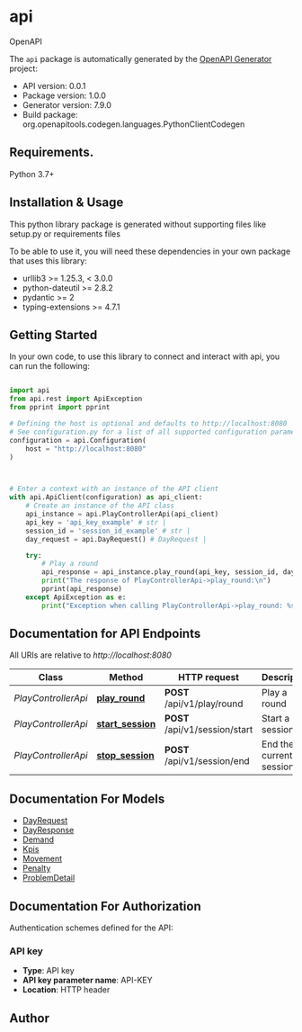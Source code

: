 # api
OpenAPI

The `api` package is automatically generated by the [OpenAPI Generator](https://openapi-generator.tech) project:

- API version: 0.0.1
- Package version: 1.0.0
- Generator version: 7.9.0
- Build package: org.openapitools.codegen.languages.PythonClientCodegen

## Requirements.

Python 3.7+

## Installation & Usage

This python library package is generated without supporting files like setup.py or requirements files

To be able to use it, you will need these dependencies in your own package that uses this library:

* urllib3 >= 1.25.3, < 3.0.0
* python-dateutil >= 2.8.2
* pydantic >= 2
* typing-extensions >= 4.7.1

## Getting Started

In your own code, to use this library to connect and interact with api,
you can run the following:

```python

import api
from api.rest import ApiException
from pprint import pprint

# Defining the host is optional and defaults to http://localhost:8080
# See configuration.py for a list of all supported configuration parameters.
configuration = api.Configuration(
    host = "http://localhost:8080"
)



# Enter a context with an instance of the API client
with api.ApiClient(configuration) as api_client:
    # Create an instance of the API class
    api_instance = api.PlayControllerApi(api_client)
    api_key = 'api_key_example' # str | 
    session_id = 'session_id_example' # str | 
    day_request = api.DayRequest() # DayRequest | 

    try:
        # Play a round
        api_response = api_instance.play_round(api_key, session_id, day_request)
        print("The response of PlayControllerApi->play_round:\n")
        pprint(api_response)
    except ApiException as e:
        print("Exception when calling PlayControllerApi->play_round: %s\n" % e)

```

## Documentation for API Endpoints

All URIs are relative to *http://localhost:8080*

Class | Method | HTTP request | Description
------------ | ------------- | ------------- | -------------
*PlayControllerApi* | [**play_round**](api/docs/PlayControllerApi.md#play_round) | **POST** /api/v1/play/round | Play a round
*PlayControllerApi* | [**start_session**](api/docs/PlayControllerApi.md#start_session) | **POST** /api/v1/session/start | Start a new session
*PlayControllerApi* | [**stop_session**](api/docs/PlayControllerApi.md#stop_session) | **POST** /api/v1/session/end | End the current session


## Documentation For Models

 - [DayRequest](api/docs/DayRequest.md)
 - [DayResponse](api/docs/DayResponse.md)
 - [Demand](api/docs/Demand.md)
 - [Kpis](api/docs/Kpis.md)
 - [Movement](api/docs/Movement.md)
 - [Penalty](api/docs/Penalty.md)
 - [ProblemDetail](api/docs/ProblemDetail.md)


<a id="documentation-for-authorization"></a>
## Documentation For Authorization


Authentication schemes defined for the API:
<a id="API key"></a>
### API key

- **Type**: API key
- **API key parameter name**: API-KEY
- **Location**: HTTP header


## Author




